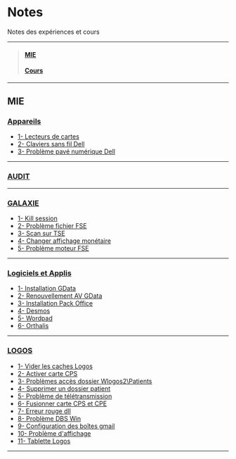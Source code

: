 # Notes
Notes des expériences et cours
_____
>#### [MIE]()
>#### [Cours]()
_____
## **MIE**
### **[Appareils](https://github.com/Bilal-Aldimashq/Notes/blob/main/MIE/Appareils.md#appareils)**
  - [1- Lecteurs de cartes](https://github.com/Bilal-Aldimashq/Notes/blob/main/MIE/Appareils.md#appareils)
  - [2- Claviers sans fil Dell](https://github.com/Bilal-Aldimashq/Notes/blob/main/MIE/Appareils.md#2--claviers-sans-fil-dell-1)
  - [3- Problème pavé numérique Dell](https://github.com/Bilal-Aldimashq/Notes/blob/main/MIE/Appareils.md#3--probl%C3%A8me-pav%C3%A9-num%C3%A9rique-dell-1)
____
### [AUDIT](https://github.com/Bilal-Aldimashq/Notes/blob/main/MIE/Audit.md#audit-de-postes)
____
### [GALAXIE](https://github.com/Bilal-Aldimashq/Notes/blob/main/MIE/Galaxie.md#galaxie)
  - [1- Kill session](https://github.com/Bilal-Aldimashq/Notes/blob/main/MIE/Galaxie.md#1--kill-session-1)
  - [2- Problème fichier FSE](https://github.com/Bilal-Aldimashq/Notes/blob/main/MIE/Galaxie.md#2--probl%C3%A8me-fichier-fse-1)
  - [3- Scan sur TSE](https://github.com/Bilal-Aldimashq/Notes/blob/main/MIE/Galaxie.md#2--probl%C3%A8me-fichier-fse-1)
  - [4- Changer affichage monétaire](https://github.com/Bilal-Aldimashq/Notes/blob/main/MIE/Galaxie.md#4--changer-affichage-mon%C3%A9taire-1)
  - [5- Problème moteur FSE](https://github.com/Bilal-Aldimashq/Notes/blob/main/MIE/Galaxie.md#5--probl%C3%A8me-moteur-fse-1)
____
### [Logiciels et Applis](https://github.com/Bilal-Aldimashq/Notes/blob/main/MIE/Logiciels%20et%20Applis.md#logiciels-et-applications)
  - [1- Installation GData](https://github.com/Bilal-Aldimashq/Notes/blob/main/MIE/Logiciels%20et%20Applis.md#logiciels-et-applications)
  - [2- Renouvellement AV GData](https://github.com/Bilal-Aldimashq/Notes/blob/main/MIE/Logiciels%20et%20Applis.md#2--renouvellement-av-gdata-1)
  - [3- Installation Pack Office](https://github.com/Bilal-Aldimashq/Notes/blob/main/MIE/Logiciels%20et%20Applis.md#3--installation-pack-office-1)
  - [4- Desmos](https://github.com/Bilal-Aldimashq/Notes/blob/main/MIE/Logiciels%20et%20Applis.md#4--desmos-1)
  - [5- Wordpad](https://github.com/Bilal-Aldimashq/Notes/blob/main/MIE/Logiciels%20et%20Applis.md#5--wordpad-1)
  - [6- Orthalis](https://github.com/Bilal-Aldimashq/Notes/blob/main/MIE/Logiciels%20et%20Applis.md#6--orthalis-1)
____
### [LOGOS](https://github.com/Bilal-Aldimashq/Notes/blob/main/MIE/Logos.md#logos)
  - [1- Vider les caches Logos](https://github.com/Bilal-Aldimashq/Notes/blob/main/MIE/Logos.md#1--vider-les-caches-logos-1)
  - [2- Activer carte CPS](https://github.com/Bilal-Aldimashq/Notes/blob/main/MIE/Logos.md#2--activer-carte-cps-1)
  - [3- Problèmes accès dossier Wlogos2\Patients](https://github.com/Bilal-Aldimashq/Notes/blob/main/MIE/Logos.md#3--probl%C3%A8me-acc%C3%A8s-dossier-wlogos2patients)
  - [4- Supprimer un dossier patient](https://github.com/Bilal-Aldimashq/Notes/blob/main/MIE/Logos.md#4--supprimer-un-dossier-patient-1)
  - [5- Problème de télétransmission](https://github.com/Bilal-Aldimashq/Notes/blob/main/MIE/Logos.md#5--probl%C3%A8me-de-t%C3%A9l%C3%A9transmission-1)
  - [6- Fusionner carte CPS et CPE](https://github.com/Bilal-Aldimashq/Notes/blob/main/MIE/Logos.md#6--fusionner-carte-cps-et-cpe-1)
  - [7- Erreur rouge dll](https://github.com/Bilal-Aldimashq/Notes/blob/main/MIE/Logos.md#7--erreur-rouge-dll-1)
  - [8- Problème DBS Win](https://github.com/Bilal-Aldimashq/Notes/blob/main/MIE/Logos.md#8--probl%C3%A8me-dbs-win-1)
  - [9- Configuration des boîtes gmail](https://github.com/Bilal-Aldimashq/Notes/blob/main/MIE/Logos.md#9--configuration-des-bo%C3%AEtes-gmail-1)
  - [10- Problème d'affichage](https://github.com/Bilal-Aldimashq/Notes/blob/main/MIE/Logos.md#10--probl%C3%A8me-daffichage-1)
  - [11- Tablette Logos](https://github.com/Bilal-Aldimashq/Notes/blob/main/MIE/Logos.md#11--tablette-logos-1)
____

